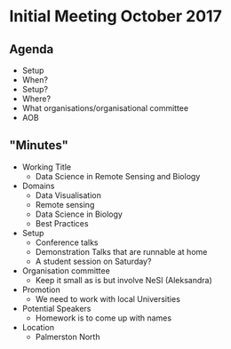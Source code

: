 # Initial Meeting October 2017

## Agenda

* Setup 
* When?
* Setup?
* Where?
* What organisations/organisational committee
* AOB

## "Minutes"

* Working Title
  * Data Science in Remote Sensing and Biology
* Domains
  * Data Visualisation
  * Remote sensing
  * Data Science in Biology
  * Best Practices
* Setup
  * Conference talks
  * Demonstration Talks that are runnable at home
  * A student session on Saturday?
* Organisation committee
  * Keep it small as is but involve NeSI (Aleksandra)
* Promotion
  * We need to work with local Universities
* Potential Speakers
  * Homework is to come up with names
* Location
  * Palmerston North
 
